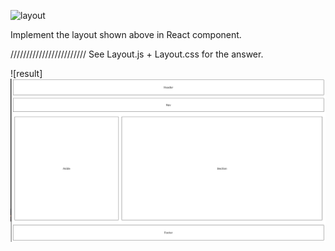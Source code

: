 ![layout](https://tutorial.techaltum.com/images/css-layout.jpg)

Implement the layout shown above in React component.

////////////////////////
See Layout.js + Layout.css for the answer.

![result]![result](./my-app/hw2_demo.png)
